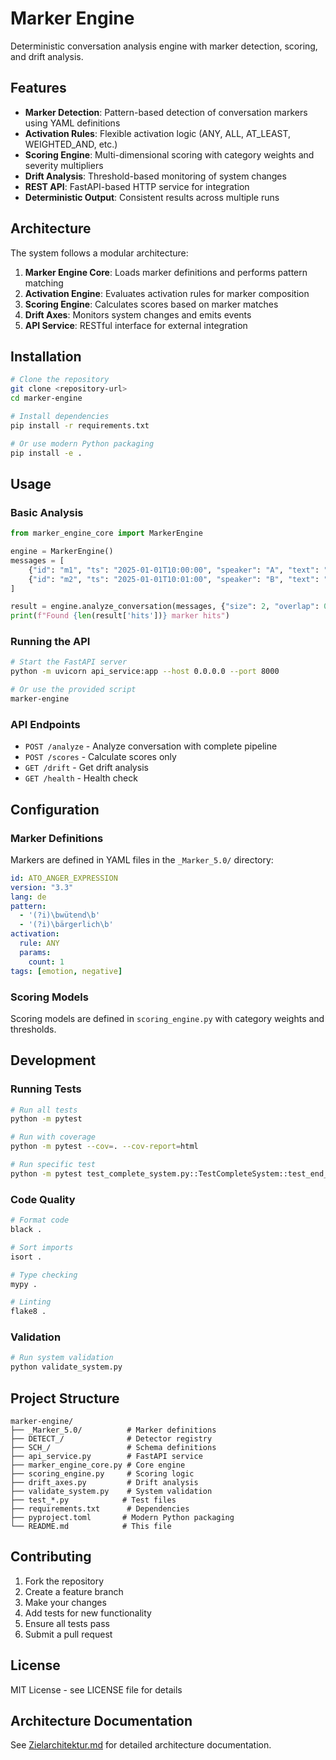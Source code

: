# Marker Engine

Deterministic conversation analysis engine with marker detection, scoring, and drift analysis.

## Features

- **Marker Detection**: Pattern-based detection of conversation markers using YAML definitions
- **Activation Rules**: Flexible activation logic (ANY, ALL, AT_LEAST, WEIGHTED_AND, etc.)
- **Scoring Engine**: Multi-dimensional scoring with category weights and severity multipliers
- **Drift Analysis**: Threshold-based monitoring of system changes
- **REST API**: FastAPI-based HTTP service for integration
- **Deterministic Output**: Consistent results across multiple runs

## Architecture

The system follows a modular architecture:

1. **Marker Engine Core**: Loads marker definitions and performs pattern matching
2. **Activation Engine**: Evaluates activation rules for marker composition
3. **Scoring Engine**: Calculates scores based on marker matches
4. **Drift Axes**: Monitors system changes and emits events
5. **API Service**: RESTful interface for external integration

## Installation

```bash
# Clone the repository
git clone <repository-url>
cd marker-engine

# Install dependencies
pip install -r requirements.txt

# Or use modern Python packaging
pip install -e .
```

## Usage

### Basic Analysis

```python
from marker_engine_core import MarkerEngine

engine = MarkerEngine()
messages = [
    {"id": "m1", "ts": "2025-01-01T10:00:00", "speaker": "A", "text": "Hello world"},
    {"id": "m2", "ts": "2025-01-01T10:01:00", "speaker": "B", "text": "How are you?"},
]

result = engine.analyze_conversation(messages, {"size": 2, "overlap": 0}, {})
print(f"Found {len(result['hits'])} marker hits")
```

### Running the API

```bash
# Start the FastAPI server
python -m uvicorn api_service:app --host 0.0.0.0 --port 8000

# Or use the provided script
marker-engine
```

### API Endpoints

- `POST /analyze` - Analyze conversation with complete pipeline
- `POST /scores` - Calculate scores only
- `GET /drift` - Get drift analysis
- `GET /health` - Health check

## Configuration

### Marker Definitions

Markers are defined in YAML files in the `_Marker_5.0/` directory:

```yaml
id: ATO_ANGER_EXPRESSION
version: "3.3"
lang: de
pattern:
  - '(?i)\bwütend\b'
  - '(?i)\bärgerlich\b'
activation:
  rule: ANY
  params:
    count: 1
tags: [emotion, negative]
```

### Scoring Models

Scoring models are defined in `scoring_engine.py` with category weights and thresholds.

## Development

### Running Tests

```bash
# Run all tests
python -m pytest

# Run with coverage
python -m pytest --cov=. --cov-report=html

# Run specific test
python -m pytest test_complete_system.py::TestCompleteSystem::test_end_to_end_analysis
```

### Code Quality

```bash
# Format code
black .

# Sort imports
isort .

# Type checking
mypy .

# Linting
flake8 .
```

### Validation

```bash
# Run system validation
python validate_system.py
```

## Project Structure

```
marker-engine/
├── _Marker_5.0/          # Marker definitions
├── DETECT_/              # Detector registry
├── SCH_/                 # Schema definitions
├── api_service.py        # FastAPI service
├── marker_engine_core.py # Core engine
├── scoring_engine.py     # Scoring logic
├── drift_axes.py         # Drift analysis
├── validate_system.py    # System validation
├── test_*.py            # Test files
├── requirements.txt      # Dependencies
├── pyproject.toml       # Modern Python packaging
└── README.md            # This file
```

## Contributing

1. Fork the repository
2. Create a feature branch
3. Make your changes
4. Add tests for new functionality
5. Ensure all tests pass
6. Submit a pull request

## License

MIT License - see LICENSE file for details

## Architecture Documentation

See [Zielarchitektur.md](Zielarchitektur.md) for detailed architecture documentation.
